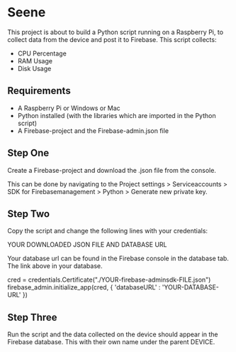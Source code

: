 # Seene

This project is about to build a Python script running on a Raspberry Pi, to collect data from the device and post it to Firebase.
This script collects:
* CPU Percentage
* RAM Usage
* Disk Usage

## Requirements
- A Raspberry Pi or Windows or Mac
- Python installed (with the libraries which are imported in the Python script)
- A Firebase-project and the Firebase-admin.json file



## Step One
Create a Firebase-project and download the .json file from the console.

This can be done by navigating to the Project settings > Serviceaccounts > SDK for Firebasemanagement > Python > Generate new private key.

## Step Two
Copy the script and change the following lines with your credentials:

YOUR DOWNLOADED JSON FILE AND DATABASE URL

Your database url can be found in the Firebase console in the database tab. The link above in your database.

cred = credentials.Certificate("./YOUR-firebase-adminsdk-FILE.json")
firebase_admin.initialize_app(cred, {
    'databaseURL' : 'YOUR-DATABASE-URL'
})


## Step Three
Run the script and the data collected on the device should appear in the Firebase database.
This with their own name under the parent DEVICE.